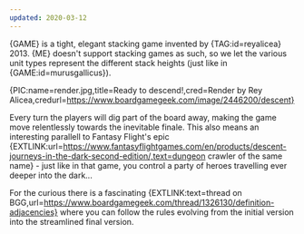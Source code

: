 ```yaml
---
updated: 2020-03-12
---
```


{GAME} is a tight, elegant stacking game invented by {TAG:id=reyalicea} 2013. {ME} doesn't support stacking games as such, so we let the various unit types represent the different stack heights (just like in {GAME:id=murusgallicus}).

{PIC:name=render.jpg,title=Ready to descend!,cred=Render by Rey Alicea,credurl=https://www.boardgamegeek.com/image/2446200/descent}

Every turn the players will dig part of the board away, making the game move relentlessly towards the inevitable finale. This also means an interesting parallell to Fantasy Flight's epic {EXTLINK:url=https://www.fantasyflightgames.com/en/products/descent-journeys-in-the-dark-second-edition/,text=dungeon crawler of the same name} - just like in that game, you control a party of heroes travelling ever deeper into the dark...

For the curious there is a fascinating {EXTLINK:text=thread on BGG,url=https://www.boardgamegeek.com/thread/1326130/definition-adjacencies} where you can follow the rules evolving from the initial version into the streamlined final version.
